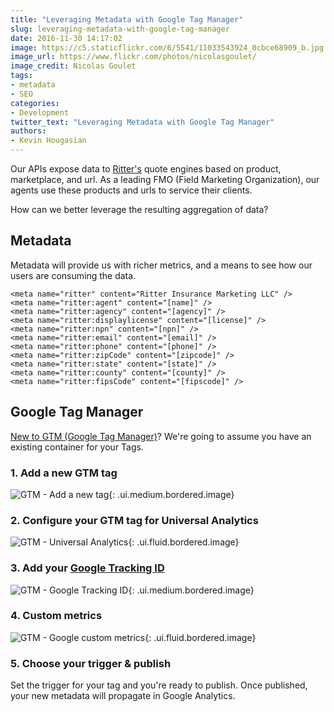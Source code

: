 ```yaml
---
title: "Leveraging Metadata with Google Tag Manager"
slug: leveraging-metadata-with-google-tag-manager
date: 2016-11-30 14:17:02
image: https://c5.staticflickr.com/6/5541/11033543924_0cbce68909_b.jpg
image_url: https://www.flickr.com/photos/nicolasgoulet/
image_credit: Nicolas Goulet
tags:
- metadata
- SEO
categories:
- Development
twitter_text: "Leveraging Metadata with Google Tag Manager"
authors: 
- Kevin Hougasian
---
```


Our APIs expose data to [Ritter's](https://ritterim.com) quote engines based on product, marketplace, and url. As a leading FMO (Field Marketing Organization), our agents use these products and urls to service their clients.

How can we better leverage the resulting aggregation of data?

## Metadata

Metadata will provide us with richer metrics, and a means to see how our users are consuming the data.

```
<meta name="ritter" content="Ritter Insurance Marketing LLC" />
<meta name="ritter:agent" content="[name]" />
<meta name="ritter:agency" content="[agency]" />
<meta name="ritter:displaylicense" content="[license]" />
<meta name="ritter:npn" content="[npn]" />
<meta name="ritter:email" content="[email]" />
<meta name="ritter:phone" content="[phone]" />
<meta name="ritter:zipCode" content="[zipcode]" />
<meta name="ritter:state" content="[state]" />
<meta name="ritter:county" content="[county]" />
<meta name="ritter:fipsCode" content="[fipscode]" />
```

## Google Tag Manager

[New to GTM (Google Tag Manager)](https://www.google.com/analytics/tag-manager/)? We're going to assume you have an existing container for your Tags.  

### 1. Add a new GTM tag

![GTM - Add a new tag](/images/gtm/add-a-new-tag.png){: .ui.medium.bordered.image}

### 2. Configure your GTM tag for Universal Analytics

![GTM - Universal Analytics](/images/gtm/ga-universal-analytics.png){: .ui.fluid.bordered.image}

### 3. Add your [Google Tracking ID](https://support.google.com/analytics/answer/1032385?hl=en)

![GTM - Google Tracking ID](/images/gtm/ga-tracking-id.png){: .ui.medium.bordered.image}

### 4. Custom metrics

![GTM - Google custom metrics](/images/gtm/custom-metrics.png){: .ui.fluid.bordered.image}

### 5. Choose your trigger & publish

Set the trigger for your tag and you're ready to publish. Once published, your new metadata will propagate in Google Analytics.
